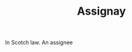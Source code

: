 ---
title: Assignay
letter: A
permalink: "/definitions/bld-assignay.html"
body: In Scotch law. An assignee
published_at: '2018-07-07'
source: Black's Law Dictionary 2nd Ed (1910)
layout: post
---